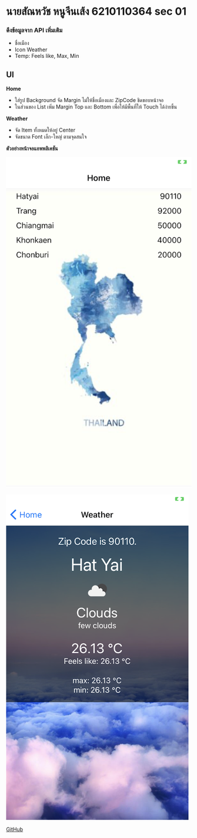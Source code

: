 # นายสัณหวัช หนูจีนเส้ง 6210110364 sec 01

### ดึงข้อมูลจาก API เพิ่มเติม
- ชื่อเมือง
- Icon Weather
- Temp: Feels like, Max, Min

## UI
**Home**
- ใส่รูป Background จัด Margin ไม่ให้ชื่อเมืองและ ZipCode ชิดขอบหน้าจอ
- ในส่วนของ List เพิ่ม Margin Top และ Bottom เพื่อให้มีพื้นที่ให้ Touch ได้ง่ายขึ้น

**Weather**
- จัด Item ทั้งหมดให้อยู่ Center
- จัดขนาด Font เล็ก-ใหญ่ ตามจุดสนใจ

**ตัวอย่างหน้าจอแอพพลิเคชัน**

![Home](/example/home.png)

![Weather](/example/Weather.png)

[GitHub](https://github.com/s-noojeenseng/3sa04)